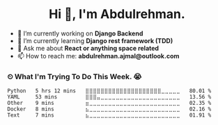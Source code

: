 <h1 align="center"> Hi 👋, I'm Abdulrehman.</h1>
 <ul>
  <li>🔭 I’m currently working on <strong>Django Backend</strong></li>
  <li>🌱 I’m currently learning <strong>Django rest framework (TDD)</strong></li>
  <li>💬 Ask me about <strong>React or anything space related</strong></li>
  <li>📫 How to reach me: <strong>abdulrehman.ajmal@outlook.com </strong></li>
 </ul>


### ⏲ What I'm Trying To Do This Week. 😭

<!--START_SECTION:waka-->
```text
Python   5 hrs 12 mins   ⣿⣿⣿⣿⣿⣿⣿⣿⣿⣿⣿⣿⣿⣿⣿⣿⣿⣿⣿⣿⣀⣀⣀⣀⣀   80.01 % 
YAML     53 mins         ⣿⣿⣿⣤⣀⣀⣀⣀⣀⣀⣀⣀⣀⣀⣀⣀⣀⣀⣀⣀⣀⣀⣀⣀⣀   13.56 % 
Other    9 mins          ⣶⣀⣀⣀⣀⣀⣀⣀⣀⣀⣀⣀⣀⣀⣀⣀⣀⣀⣀⣀⣀⣀⣀⣀⣀   02.35 % 
Docker   8 mins          ⣦⣀⣀⣀⣀⣀⣀⣀⣀⣀⣀⣀⣀⣀⣀⣀⣀⣀⣀⣀⣀⣀⣀⣀⣀   02.16 % 
Text     7 mins          ⣦⣀⣀⣀⣀⣀⣀⣀⣀⣀⣀⣀⣀⣀⣀⣀⣀⣀⣀⣀⣀⣀⣀⣀⣀   01.91 % 
```
<!--END_SECTION:waka-->
